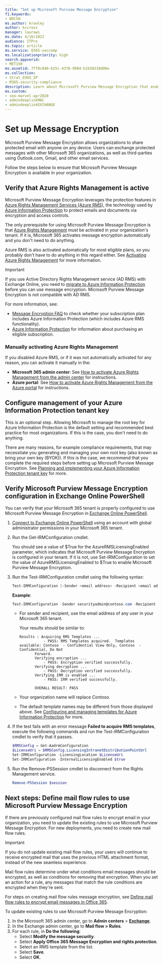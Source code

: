 ```yaml
---
title: "Set up Microsoft Purview Message Encryption"
f1.keywords:
- NOCSH
ms.author: krowley
author: kccross
manager: laurawi
ms.date: 4/16/2022
audience: ITPro
ms.topic: article
ms.service: O365-seccomp
ms.localizationpriority: high
search.appverid:
- MET150
ms.assetid: 7ff0c040-b25c-4378-9904-b1b50210d00e
ms.collection:
- Strat_O365_IP
- M365-security-compliance
description: Learn about Microsoft Purview Message Encryption that enables protected email communication with people inside and outside your organization.
ms.custom: 
- seo-marvel-apr2020
- admindeeplinkMAC
- admindeeplinkEXCHANGE
---
```


# Set up Message Encryption

Microsoft Purview Message Encryption allows organizations to share protected email with anyone on any device. Users can exchange protected messages with other Microsoft 365 organizations, as well as third-parties using Outlook.com, Gmail, and other email services.

Follow the steps below to ensure that Microsoft Purview Message Encryption is available in your organization.

## Verify that Azure Rights Management is active

Microsoft Purview Message Encryption leverages the protection features in [Azure Rights Management Services (Azure RMS)](/azure/information-protection/what-is-information-protection), the technology used by [Azure Information Protection](/azure/information-protection/what-is-azure-rms) to protect emails and documents via encryption and access controls.

The only prerequisite for using Microsoft Purview Message Encryption is that [Azure Rights Management](/azure/information-protection/what-is-azure-rms) must be activated in your organization's tenant. If it is, Microsoft 365 activates message encryption automatically and you don't need to do anything.

Azure RMS is also activated automatically for most eligible plans, so you probably don't have to do anything in this regard either. See [Activating Azure Rights Management](/azure/information-protection/activate-service) for more information.

> [!IMPORTANT]
> If you use Active Directory Rights Management service (AD RMS) with Exchange Online, you need to [migrate to Azure Information Protection](/azure/information-protection/migrate-from-ad-rms-to-azure-rms) before you can use message encryption. Microsoft Purview Message Encryption is not compatible with AD RMS.

For more information, see:

- [Message Encryption FAQ](ome-faq.yml) to check whether your subscription plan includes Azure Information Protection (which includes Azure RMS functionality).
- [Azure Information Protection](https://azure.microsoft.com/services/information-protection/) for information about purchasing an eligible subscription.

### Manually activating Azure Rights Management

If you disabled Azure RMS, or if it was not automatically activated for any reason, you can activate it manually in the:

- **Microsoft 365 admin center**: See [How to activate Azure Rights Management from the admin center](/azure/information-protection/activate-office365) for instructions.
- **Azure portal**: See [How to activate Azure Rights Management from the Azure portal](/azure/information-protection/activate-azure) for instructions.

## Configure management of your Azure Information Protection tenant key

This is an optional step. Allowing Microsoft to manage the root key for Azure Information Protection is the default setting and recommended best practice for most organizations. If this is the case, you don't need to do anything.

There are many reasons, for example compliance requirements, that may necessitate you generating and managing your own root key (also known as bring your own key (BYOK)). If this is the case, we recommend that you complete the required steps before setting up Microsoft Purview Message Encryption. See [Planning and implementing your Azure Information Protection tenant key](/information-protection/plan-design/plan-implement-tenant-key) for more.

## Verify Microsoft Purview Message Encryption configuration in Exchange Online PowerShell

You can verify that your Microsoft 365 tenant is properly configured to use Microsoft Purview Message Encryption in [Exchange Online PowerShell](/powershell/exchange/exchange-online-powershell).

1. [Connect to Exchange Online PowerShell](/powershell/exchange/connect-to-exchange-online-powershell) using an account with global administrator permissions in your Microsoft 365 tenant.

2. Run the Get-IRMConfiguration cmdlet.

     You should see a value of $True for the AzureRMSLicensingEnabled parameter, which indicates that Microsoft Purview Message Encryption is configured in your tenant. If it is not, use Set-IRMConfiguration to set the value of AzureRMSLicensingEnabled to $True to enable Microsoft Purview Message Encryption.

3. Run the Test-IRMConfiguration cmdlet using the following syntax:

   ```powershell
   Test-IRMConfiguration [-Sender <email address> -Recipient <email address>]
   ```

   **Example**:

   ```powershell
   Test-IRMConfiguration -Sender securityadmin@contoso.com -Recipient securityadmin@contoso.com
   ```

   - For sender and recipient, use the email address of any user in your Microsoft 365 tenant.

     Your results should be similar to:

     ```console
     Results : Acquiring RMS Templates ...
                - PASS: RMS Templates acquired.  Templates available: Contoso  - Confidential View Only, Contoso  - Confidential, Do Not
            Forward.
            Verifying encryption ...
                - PASS: Encryption verified successfully.
            Verifying decryption ...
                - PASS: Decryption verified successfully.
            Verifying IRM is enabled ...
                - PASS: IRM verified successfully.

            OVERALL RESULT: PASS
     ```

   - Your organization name will replace *Contoso*.

   - The default template names may be different from those displayed above. See [Configuring and managing templates for Azure Information Protection](/azure/information-protection/configure-policy-templates) for more.

4. If the test fails with an error message **Failed to acquire RMS templates**, execute the following commands and run the Test-IRMConfiguration cmdlet to verify that it passes.

   ```powershell
   $RMSConfig = Get-AadrmConfiguration
   $LicenseUri = $RMSConfig.LicensingIntranetDistributionPointUrl
   Set-IRMConfiguration -LicensingLocation $LicenseUri
   Set-IRMConfiguration -InternalLicensingEnabled $true
   ```
5. Run the Remove-PSSession cmdlet to disconnect from the Rights Management service.

     ```powershell
     Remove-PSSession $session
     ```

## Next steps: Define mail flow rules to use Microsoft Purview Message Encryption

If there are previously configured mail flow rules to encrypt email in your organization, you need to update the existing rules to use Microsoft Purview Message Encryption. For new deployments, you need to create new mail flow rules.

> [!IMPORTANT]
> If you do not update existing mail flow rules, your users will continue to receive encrypted mail that uses the previous HTML attachment format, instead of the new seamless experience.

Mail flow rules determine under what conditions email messages should be encrypted, as well as conditions for removing that encryption. When you set an action for a rule, any messages that match the rule conditions are encrypted when they're sent.

For steps on creating mail flow rules message encryption, see [Define mail flow rules to encrypt email messages in Office 365](define-mail-flow-rules-to-encrypt-email.md).

To update existing rules to use Microsoft Purview Message Encryption:

1. In the Microsoft 365 admin center, go to **Admin centers** > <a href="https://go.microsoft.com/fwlink/p/?linkid=2059104" target="_blank">**Exchange**</a>.
2. In the Exchange admin center, go to **Mail flow > Rules**.
3. For each rule, in **Do the following**:
    - Select **Modify the message security**.
    - Select **Apply Office 365 Message Encryption and rights protection**.
    - Select an RMS template from the list.
    - Select **Save**.
    - Select **OK**.
